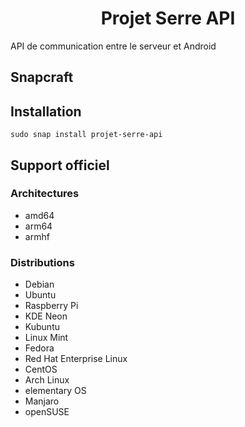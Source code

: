 <h1 align="center">Projet Serre API</h1>

API de communication entre le serveur et Android

## Snapcraft

## Installation
    sudo snap install projet-serre-api

## Support officiel
### Architectures
- amd64
- arm64
- armhf
### Distributions
- Debian
- Ubuntu
- Raspberry Pi
- KDE Neon
- Kubuntu
- Linux Mint
- Fedora
- Red Hat Enterprise Linux
- CentOS
- Arch Linux
- elementary OS
- Manjaro
- openSUSE
